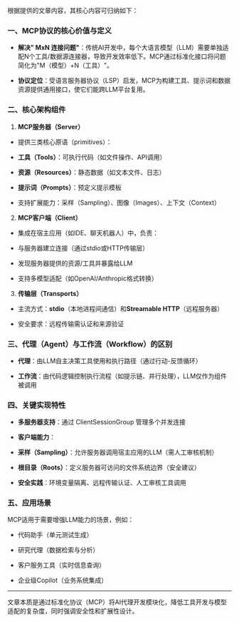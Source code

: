 根据提供的文章内容，其核心内容可归纳如下：

### 一、MCP协议的核心价值与定义

- **解决" MxN 连接问题"**：传统AI开发中，每个大语言模型（LLM）需要单独适配N个工具/数据源连接器，导致开发效率低下。MCP通过标准化接口将问题简化为"M（模型）+N（工具）"。

- **协议定位**：受语言服务器协议（LSP）启发，MCP为构建工具、提示词和数据资源提供通用接口，使它们能跨LLM平台复用。

### 二、核心架构组件

1. **MCP服务器（Server）**

- 提供三类核心原语（primitives）：

- **工具（Tools）**：可执行代码（如文件操作、API调用）

- **资源（Resources）**：静态数据（如文本文件、日志）

- **提示词（Prompts）**：预定义提示模板

- 支持扩展能力：采样（Sampling）、图像（Images）、上下文（Context）

2. **MCP客户端（Client）**

- 集成在宿主应用（如IDE、聊天机器人）中，负责：

- 与服务器建立连接（通过stdio或HTTP传输层）

- 发现服务器提供的资源/工具并暴露给LLM

- 支持多模型适配（如OpenAI/Anthropic格式转换）

3. **传输层（Transports）**

- 主流方式：**stdio**（本地进程间通信）和**Streamable HTTP**（远程服务器）

- 安全要求：远程传输需认证和来源验证

### 三、代理（Agent）与工作流（Workflow）的区别

- **代理**：由LLM自主决策工具使用和执行路径（通过行动-反馈循环）

- **工作流**：由代码逻辑控制执行流程（如提示链、并行处理），LLM仅作为组件被调用

### 四、关键实现特性

- **多服务器支持**：通过 ClientSessionGroup 管理多个并发连接

- **客户端能力**：

- **采样（Sampling）**：允许服务器调用宿主应用的LLM（需人工审核机制）

- **根目录（Roots）**：定义服务器可访问的文件系统边界（安全建议）

- **安全实践**：环境变量隔离、远程传输认证、人工审核工具调用

### 五、应用场景

MCP适用于需要增强LLM能力的场景，例如：

- 代码助手（单元测试生成）

- 研究代理（数据检索与分析）

- 客户服务工具（实时信息查询）

- 企业级Copilot（业务系统集成）

---

文章本质是通过标准化协议（MCP）将AI代理开发模块化，降低工具开发与模型适配的复杂度，同时强调安全性和扩展性设计。